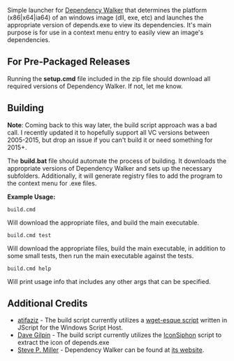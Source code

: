 Simple launcher for [Dependency Walker](http://www.dependencywalker.com/) that determines the platform (x86|x64|ia64) of an windows image (dll, exe, etc) and launches the appropriate version of depends.exe to view its dependencies. It's main purpose is for use in a context menu entry to easily view an image's dependencies.

## For Pre-Packaged Releases

Running the **setup.cmd** file included in the zip file should download all required versions of Dependency Walker. If not, let me know.

## Building

**Note**: Coming back to this way later, the build script approach was a bad call. I recently updated it to hopefully support all VC versions between 2005-2015, but drop an issue if you can't build it or need something for 2015+.

The **build.bat** file should automate the process of building. It downloads the appropriate versions of Dependency Walker and sets up the necessary subfolders. Additionally, it will generate registry files to add the program to the context menu for .exe files.

**Example Usage:**

	build.cmd

Will download the appropriate files, and build the main executable.

	build.cmd test

Will download the appropriate files, build the main executable, in addition to some small tests, then run the main executable against the tests.

	build.cmd help

Will print usage info that includes any other args that can be specified.

## Additional Credits
* [atifaziz](https://gist.github.com/atifaziz) - The build script currently utilizes a [wget-esque script](https://gist.github.com/967373) written in JScript for the Windows Script Host.
* [Dave Gilpin](http://gilpin.us/) - The build script currently utilizes the [IconSiphon](http://gilpin.us/IconSiphon/) script to extract the icon of depends.exe
* [Steve P. Miller](http://stevemiller.net/) - Dependency Walker can be found at [its website](http://www.dependencywalker.com/).
